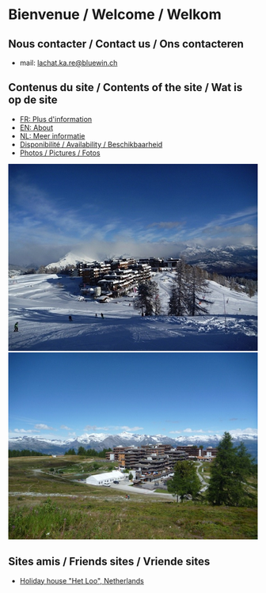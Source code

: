 <link rel="shortcut icon" type="image/png" href="/favicon.png">

# Bienvenue / Welcome / Welkom

## Nous contacter / Contact us / Ons contacteren

- mail: [lachat.ka.re@bluewin.ch](lachat.ka.re@bluewin.ch)

## Contenus du site / Contents of the site / Wat is op de site

- [FR: Plus d'information](about_fr.md)
- [EN: About](about_en.md)
- [NL: Meer informatie](about_nl.md)
- [Disponibilité / Availability / Beschikbaarheid](agenda.md)
- [Photos / Pictures / Fotos](images.md)

![Thyon en hiver](images/thyon_hiver.jpg)
![Thyon en été](images/thyon_ete.jpg)

## Sites amis / Friends sites / Vriende sites

- [Holiday house "Het Loo", Netherlands](http://www.hetloo-spankeren.nl/)
<!--stackedit_data:
eyJoaXN0b3J5IjpbLTkxOTgxNzE1MCwxMzc4MjY2OTA4XX0=
-->